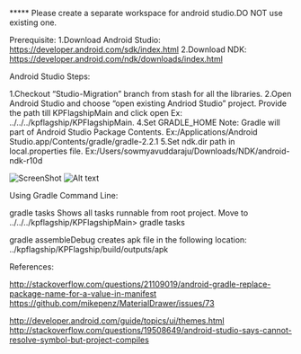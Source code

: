 ***** Please create a separate workspace for android studio.DO NOT use existing one.

Prerequisite:
1.Download Android Studio:
https://developer.android.com/sdk/index.html
2.Download NDK:
https://developer.android.com/ndk/downloads/index.html

Android Studio Steps:

1.Checkout “Studio-Migration” branch from stash for all the libraries.
2.Open Android Studio and choose “open existing Andriod Studio” project. 
Provide the path till KPFlagshipMain and click open
Ex: ../../../kpflagship/KPFlagshipMain.
4.Set GRADLE_HOME 
Note: Gradle will part of Android Studio Package Contents.
Ex:/Applications/Android Studio.app/Contents/gradle/gradle-2.2.1
5.Set ndk.dir path in local.properties file.
Ex:/Users/sowmyavuddaraju/Downloads/NDK/android-ndk-r10d

![ScreenShot](/Users/sowmyavuddaraju/Desktop/path.png)
![Alt text](/Users/sowmyavuddaraju/Desktop/path.jpg?raw=true "Optional Title")

Using Gradle Command Line:

gradle tasks
Shows all tasks runnable from root project.
Move to  ../../../kpflagship/KPFlagshipMain> gradle tasks

gradle  assembleDebug
creates apk file in the following location:
../kpflagship/KPFlagship/build/outputs/apk


References:

http://stackoverflow.com/questions/21109019/android-gradle-replace-package-name-for-a-value-in-manifest
https://github.com/mikepenz/MaterialDrawer/issues/73

http://developer.android.com/guide/topics/ui/themes.html
http://stackoverflow.com/questions/19508649/android-studio-says-cannot-resolve-symbol-but-project-compiles

